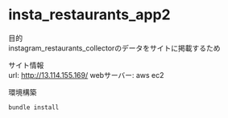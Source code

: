 # insta_restaurants_app2

目的  
instagram_restaurants_collectorのデータをサイトに掲載するため  

サイト情報  
url: http://13.114.155.169/
webサーバー: aws ec2

環境構築
```
bundle install
```